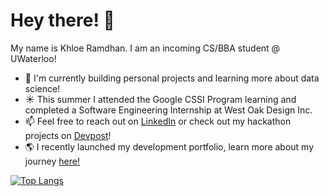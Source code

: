 # Hey there! 👋

<!--
**khloe-r/khloe-r** is a ✨ _special_ ✨ repository because its `README.md` (this file) appears on your GitHub profile.

Here are some ideas to get you started:

- 🔭 I’m currently working on ...
- 🌱 I’m currently learning ...
- 👯 I’m looking to collaborate on ...
- 🤔 I’m looking for help with ...
- 💬 Ask me about ...
- 📫 How to reach me: ...
- 😄 Pronouns: ...
- ⚡ Fun fact: ...
-->

My name is Khloe Ramdhan. I am an incoming CS/BBA student @ UWaterloo!
* 🌱 I'm currently building personal projects and learning more about data science!
* ☀️ This summer I attended the Google CSSI Program learning and completed a Software Engineering Internship at West Oak Design Inc.
* 📫 Feel free to reach out on [LinkedIn](https://www.linkedin.com/in/khloe-ramdhan/) or check out my hackathon projects on [Devpost](https://devpost.com/khloe-r)!
* 🌎 I recently launched my development portfolio, learn more about my journey [here!](https://khloe-r.github.io/Development-Portfolio/)

[![Top Langs](https://github-readme-stats.vercel.app/api/top-langs/?username=khloe-r&layout=compact&exclude_repo=cssi-labs&count_private=true)](https://github.com/anuraghazra/github-readme-stats)
